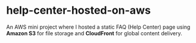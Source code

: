 # help-center-hosted-on-aws
An AWS mini project where I hosted a static FAQ (Help Center) page using **Amazon S3** for file storage and **CloudFront** for global content delivery.
